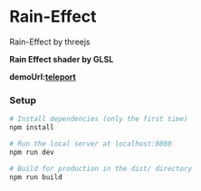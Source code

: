 # Rain-Effect
Rain-Effect by threejs

**Rain Effect shader by GLSL**

**demoUrl:[teleport](https://rain-effect-two.vercel.app/)**

### Setup

```bash
# Install dependencies (only the first time)
npm install

# Run the local server at localhost:8080
npm run dev

# Build for production in the dist/ directory
npm run build
```

